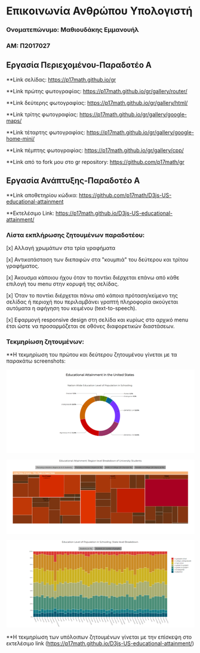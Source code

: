 # Επικοινωνία Ανθρώπου Υπολογιστή

### Ονοματεπώνυμο: Μαθιουδάκης Εμμανουήλ

### ΑΜ: Π2017027

## Εργασία Περιεχομένου-Παραδοτέο Α

**Link σελίδας: https://p17math.github.io/gr

**Link πρώτης φωτογραφίας: https://p17math.github.io/gr/gallery/router/

**Link δεύτερης φωτογραφίας: https://p17math.github.io/gr/gallery/html/

**Link τρίτης φωτογραφίας: https://p17math.github.io/gr/gallery/google-maps/

**Link τέταρτης φωτογραφίας: https://p17math.github.io/gr/gallery/google-home-mini/

**Link πέμπτης φωτογραφίας: https://p17math.github.io/gr/gallery/cpp/

**Link από το fork μου στο gr repository: https://github.com/p17math/gr



## Εργασία Ανάπτυξης-Παραδοτέο Α

**Link αποθετηρίου κώδικα: https://github.com/p17math/D3js-US-educational-attainment

**Εκτελέσιμο Link: https://p17math.github.io/D3js-US-educational-attainment/

### Λίστα εκπλήρωσης ζητουμένων παραδοτέου:

[x] Αλλαγή χρωμάτων στα τρία γραφήματα

[x] Αντικατάσταση των διεπαφών στα "κουμπιά" του δεύτερου και τρίτου γραφήματος.

[x] Άκουσμα κάποιου ήχου όταν το ποντίκι διέρχεται επάνω από κάθε επιλογή του menu στην κορυφή της σελίδας.

[x] Όταν το ποντίκι διέρχεται πάνω από κάποια πρόταση/κείμενο της σελίδας ή περιοχή που περιλαμβάνει γραπτή πληροφορία ακούγεται αυτόματα η αφήγηση του κειμένου (text-to-speech).

[x] Εφαρμογή responsive design στη σελίδα και κυρίως στο αρχικό menu έτσι ώστε να προσαρμόζεται σε οθόνες διαφορετικών διαστάσεων.

### Τεκμηρίωση ζητουμένων:

**Η τεκμηρίωση του πρώτου και δεύτερου ζητουμένου γίνεται με τα παρακάτω screenshots:

![](Screenshot_1.png)	

![](Screenshot_2.png)	

![](Screenshot_3.png)	

**Η τεκμηρίωση των υπόλοιπων ζητουμένων γίνεται με την επίσκεψη στο εκτελέσιμο link (https://p17math.github.io/D3js-US-educational-attainment/)
